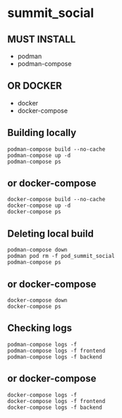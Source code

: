 # summit_social

## MUST INSTALL
- podman
- podman-compose

## OR DOCKER
- docker
- docker-compose

## Building locally
```
podman-compose build --no-cache
podman-compose up -d
podman-compose ps
```

## or docker-compose
```
docker-compose build --no-cache
docker-compose up -d
docker-compose ps
```

## Deleting local build
```
podman-compose down
podman pod rm -f pod_summit_social
podman-compose ps
```

## or docker-compose
```
docker-compose down
docker-compose ps
```

## Checking logs
```
podman-compose logs -f
podman-compose logs -f frontend
podman-compose logs -f backend
```

## or docker-compose
```
docker-compose logs -f
docker-compose logs -f frontend
docker-compose logs -f backend
```